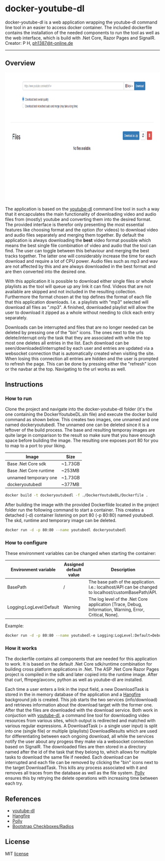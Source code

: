 # docker-youtube-dl
docker-youtube-dl is a web application wrapping the youtube-dl command line tool in an easier to access docker container. The included dockerfile contains the installation of the needed components to run the tool as well as the web interface, which is build with .Net Core, Razor Pages and SignalR.
Creator: P H, ph1387@t-online.de 

---

## Overview
<p align="center">
  <img width="1000" height="418" src="https://github.com/p1387h/docker-youtube-dl/blob/master/youtubedl.gif">
</p>

The application is based on the [youtube-dl](https://github.com/rg3/youtube-dl) command line tool in such a way that it encapculates the main functionality of downloading video and audio files from (mostly) youtube and converting them into the desired format. The provided interface is therefor only presenting the most essential features like choosing format and the option (for videos) to download video and audio files separately and merging them together. By default the application is always downloading the **best** video format possible which means the best single file combination of video and audio that the tool can find. The user can toggle between this behaviour and merging the best tracks together. The latter one will considerably increase the time for each download and require a lot of CPU power. Audio files such as mp3 and wav are not affected by this and are always downloaded in the best format and are then converted into the desired one.

With this application it is possible to download either single files or whole playlists as the tool will queue up any link it can find. Videos that are not available are skipped and not included in the resulting collection. Furthermore the format chosen at the top defines the format of each file that this application downloads. I.e. a playlists with "mp3" selected will download all files as ".mp3". A finished, downloaded playlist will allow the user to download it zipped as a whole without needing to click each entry separately.

Downloads can be interrupted and files that are no longer needed can be deleted by pressing one of the "bin" icons. The ones next to the urls delete/interrupt only the task that they are associated with while the top most one deletes all entries in the list. Each download can be seen/downloaded/interrupted by each user and entries are updated via a websocket connection that is automatically created when visiting the site. When losing this connection all entries are hidden and the user is prompted to refresh the page. This can be done by pressing either the "refresh" icon or the navbar at the top. Navigating to the url works as well.

## Instructions

### How to run
Clone the project and navigate into the docker-youtube-dl folder (it's the one containing the DockerYoutubeDL.sln file) and execute the docker build command as shown below. This creates two images, one unnamed and one named dockeryoutubedl. The unnamed one can be deleted since it is a leftover of the build process. The base and resulting temporay images are quite large in comparison to the result so make sure that you have enough space before building the image. The resulting one exposes port 80 for you to map to a port to your liking.

|Image|Size|
|-|-|
|Base .Net Core sdk|~1.73GB|
|Base .Net Core runtime|~253MB|
|unnamed temporary one|~1.73GB|
|dockeryoutubedl|~377MB|

```sh
docker build -t dockeryoutubedl -f ./DockerYoutubeDL/Dockerfile .
```

After building the image with the provided Dockerfilde located in the project folder run the following command to start a container. This creates a detached (-d) container listening on port 80 (-p 80:80) named youtubedl. The skd, runtime and temporary image can be deleted.

```sh
docker run -d -p 80:80 --name youtubedl dockeryoutubedl
```

### How to configure
These environment variables can be changed when starting the container:

|Environment variable|Assigned default value|Description|
|-|-|-|
|BasePath|/|The base path of the application. I.e.: localhost/API can be changed to localhost/customBasePath/API.|
|Logging:LogLevel:Default|Warning|The log level of the .Net Core application [Trace, Debug, Information, Warning, Error, Critical, None].|

Example:

```sh
docker run -d -p 80:80 --name youtubedl-e Logging:LogLevel:Default=Debug dockeryoutubedl
```

### How it works
The dockerfile contains all components that are needed for this application to work. It is based on the default .Net Core sdk/runtime combination for building cross platform applications in .Net. The ASP .Net Core Razor Pages project is compiled in the sdk and later copied into the runtime image. After that curl, ffmpeg/avconv, python as well as youtube-dl are installed.

Each time a user enters a link in the input field, a new DownloadTask is stored in the in memory database of the application and a [Hangfire](https://github.com/HangfireIO/Hangfire) background job is created. This job starts the two services (info/download) and retrieves information about the download target with the former one. After that the files are downloaded with the download service. Both work in conjuction with [youtube-dl](https://github.com/rg3/youtube-dl), a command line tool for downloading video resources from various sites, which output is redirected and matched with various regular expressions.
A DownloadTask (= a single user input) is split into one (single file) or multiple (playlists) DownloadResults which are used for differentiating between each ongoing download, all while the services notify the user about any progess they make via a websocket connection based on SignalR. The downloaded files are then stored in a directory named after the id of the task that they belong to, which allows for multiple tasks to download the same file if needed. Each download can be interrupted and each file can be removed by clicking the "bin" icons next to the target DownloadTask. This kills any process associated with it and removes all traces from the database as well as the file system. [Polly](https://github.com/App-vNext/Polly) ensures this by retrying the delete operations with increasing time between each try.

## References
- [youtube-dl](https://github.com/rg3/youtube-dl)
- [Hangfire](https://github.com/HangfireIO/Hangfire)
- [Polly](https://github.com/App-vNext/Polly)
- [Bootstrap Checkboxes/Radios](https://bootsnipp.com/snippets/ZkMKE)

## License
MIT [license](https://github.com/p1387h/docker-youtube-dl/blob/master/LICENSE.txt)
